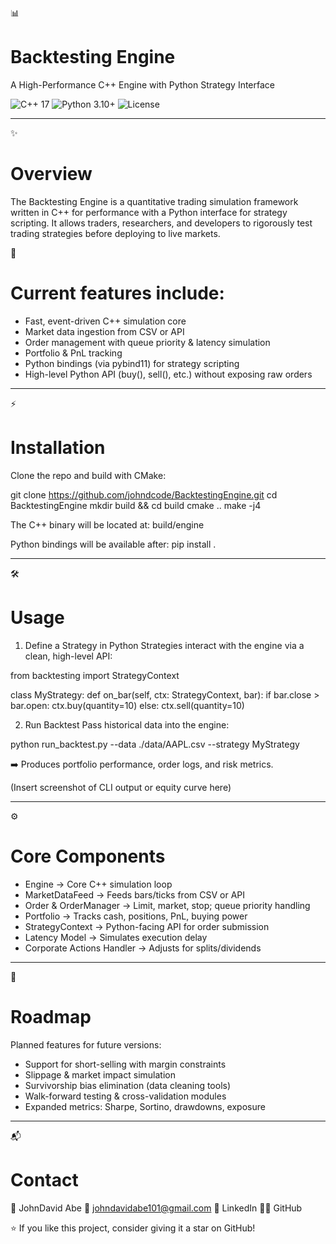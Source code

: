  📊 <h1>Backtesting Engine</h1>
 A High-Performance C++ Engine with Python Strategy Interface

 <p>
  <img src="(https://img.shields.io/badge/C++-17-blue" alt="C++ 17">
  <img src="https://img.shields.io/badge/Python-3.10+-green" alt="Python 3.10+">
  <img src="https://img.shields.io/github/license/johndcode/BacktestingEngine" alt="License">
</p>

 ---

 ✨ <h1>Overview</h1>
 The Backtesting Engine is a quantitative trading simulation framework written in C++ for performance
 with a Python interface for strategy scripting. It allows traders, researchers, and developers
 to rigorously test trading strategies before deploying to live markets.

 🚀 <h1>Current features include:</h1>
 - Fast, event-driven C++ simulation core
 - Market data ingestion from CSV or API
 - Order management with queue priority & latency simulation
 - Portfolio & PnL tracking
 - Python bindings (via pybind11) for strategy scripting
 - High-level Python API (buy(), sell(), etc.) without exposing raw orders

 ---

 ⚡ <h1>Installation</h1>
 Clone the repo and build with CMake:

 git clone https://github.com/johndcode/BacktestingEngine.git
 cd BacktestingEngine
 mkdir build && cd build
 cmake ..
 make -j4

 The C++ binary will be located at:
 build/engine

 Python bindings will be available after:
 pip install .

 ---

 🛠️ <h1>Usage</h1>

 1. Define a Strategy in Python
 Strategies interact with the engine via a clean, high-level API:

 from backtesting import StrategyContext

 class MyStrategy:
     def on_bar(self, ctx: StrategyContext, bar):
         if bar.close > bar.open:
             ctx.buy(quantity=10)
         else:
             ctx.sell(quantity=10)

 2. Run Backtest
 Pass historical data into the engine:

 python run_backtest.py --data ./data/AAPL.csv --strategy MyStrategy

 ➡️ Produces portfolio performance, order logs, and risk metrics.

 (Insert screenshot of CLI output or equity curve here)

 ---

 ⚙️ <h1>Core Components</h1>

 - Engine → Core C++ simulation loop
 - MarketDataFeed → Feeds bars/ticks from CSV or API
 - Order & OrderManager → Limit, market, stop; queue priority handling
 - Portfolio → Tracks cash, positions, PnL, buying power
 - StrategyContext → Python-facing API for order submission
 - Latency Model → Simulates execution delay
 - Corporate Actions Handler → Adjusts for splits/dividends

 ---

 🔮 <h1>Roadmap</h1>
 Planned features for future versions:
 - Support for short-selling with margin constraints
 - Slippage & market impact simulation
 - Survivorship bias elimination (data cleaning tools)
 - Walk-forward testing & cross-validation modules
 - Expanded metrics: Sharpe, Sortino, drawdowns, exposure

 ---

 📬 <h1>Contact</h1>
 👤 JohnDavid Abe
 📧 johndavidabe101@gmail.com
 💼 LinkedIn
 🧑‍💻 GitHub

 ⭐ If you like this project, consider giving it a star on GitHub!
